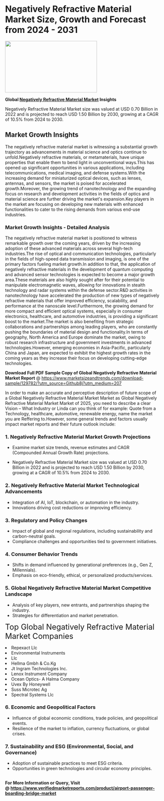 <H1>Negatively Refractive Material Market Size, Growth and Forecast from 2024 - 2031</H1><img class="aligncenter size-medium wp-image-584254" src="https://thirdeyenews.in/wp-content/uploads/2024/09/Global-Market-Research-300x168.jpeg" alt="" width="300" height="168" /><p><strong>Global&nbsp;<a href="https://www.marketsizeandtrends.com/download-sample/129782/?utm_source=Github8j?utm_medium=207">Negatively Refractive Material Market</a> Insights</strong></p><p>Negatively Refractive Material Market size was valued at USD 0.70 Billion in 2022 and is projected to reach USD 1.50 Billion by 2030, growing at a CAGR of 10.5% from 2024 to 2030.</p><p><h2>Market Growth Insights</h2> The negatively refractive material market is witnessing a substantial growth trajectory as advancements in material science and optics continue to unfold.Negatively refractive materials, or metamaterials, have unique properties that enable them to bend light in unconventional ways.This has opened up significant opportunities in various applications, including telecommunications, medical imaging, and defense systems.With the increasing demand for miniaturized optical devices, such as lenses, antennas, and sensors, the market is poised for accelerated growth.Moreover, the growing trend of nanotechnology and the expanding focus on research and development activities in the fields of optics and material science are further driving the market's expansion.Key players in the market are focusing on developing new materials with enhanced functionalities to cater to the rising demands from various end-use industries. <h3>Market Growth Insights - Detailed Analysis</h3> The negatively refractive material market is positioned to witness remarkable growth over the coming years, driven by the increasing adoption of these advanced materials across several high-tech industries.The rise of optical and communication technologies, particularly in the fields of high-speed data transmission and imaging, is one of the primary factors fueling market growth.In addition to that, the application of negatively refractive materials in the development of quantum computing and advanced sensor technologies is expected to become a major growth area.These materials are also highly sought after for their potential to manipulate electromagnetic waves, allowing for innovations in stealth technology and radar systems within the defense sector.R&D activities in nanotechnology have accelerated the production of new types of negatively refractive materials that offer improved efficiency, scalability, and performance at the nanoscale level.Furthermore, the growing demand for more compact and efficient optical systems, especially in consumer electronics, healthcare, and automotive industries, is providing a significant boost to the market.The market is also benefiting from strategic collaborations and partnerships among leading players, who are constantly pushing the boundaries of material design and functionality.In terms of geography, North America and Europe dominate the market, owing to robust research infrastructure and government investments in advanced technologies.However, emerging economies in Asia-Pacific, particularly China and Japan, are expected to exhibit the highest growth rates in the coming years as they increase their focus on developing cutting-edge technologies.</p><p><span class=""><strong>Download Full PDF Sample Copy of Global Negatively Refractive Material Market Report</strong> @ <a href="https://www.marketsizeandtrends.com/download-sample/129782/?utm_source=Github8j?utm_medium=207" target="_blank">https://www.marketsizeandtrends.com/download-sample/129782/?utm_source=Github8j?utm_medium=207</a></span></p><p>In order to make an accurate and perceptive description of future scope of a Global&nbsp;Negatively Refractive Material Market Market as Global&nbsp;Negatively Refractive Material Market Market of 2025, you need to describe a clear Vision &ndash; What Industry or Linda can you think of for example: Quote from a Technology, healthcare, automotive, renewable energy, name the market you are Reffering to.However, some general trends and factors usually impact market reports and their future outlook include:</p><h3>1.&nbsp;<strong>Negatively Refractive Material Market Growth Projections</strong></h3><ul><li>Examine market size trends, revenue estimates and CAGR (Compounded Annual Growth Rate) projections.</li><li><p>Negatively Refractive Material Market size was valued at USD 0.70 Billion in 2022 and is projected to reach USD 1.50 Billion by 2030, growing at a CAGR of 10.5% from 2024 to 2030.</p></li></ul><h3>2.&nbsp;<strong>Negatively Refractive Material Market Technological Advancements</strong></h3><ul><li>Integration of AI, IoT, blockchain, or automation in the industry.</li><li>Innovations driving cost reductions or improving efficiency.</li></ul><h3>3.&nbsp;<strong>Regulatory and Policy Changes</strong></h3><ul><li>Impact of global and regional regulations, including sustainability and carbon-neutral goals.</li><li>Compliance challenges and opportunities tied to government initiatives.</li></ul><h3>4.&nbsp;<strong>Consumer Behavior Trends</strong></h3><ul><li>Shifts in demand influenced by generational preferences (e.g., Gen Z, Millennials).</li><li>Emphasis on eco-friendly, ethical, or personalized products/services.</li></ul><h3>5.&nbsp;<strong>Global Negatively Refractive Material Market Competitive Landscape</strong></h3><ul><li>Analysis of key players, new entrants, and partnerships shaping the industry.</li><li>Strategies for differentiation and market penetration.</li></ul><p data-pm-slice="1 1 []"><span style="color: inherit; font-family: inherit; font-size: 25px;">Top Global Negatively Refractive Material Market Companies</span></p><div class="" data-test-id=""><p><li>Repexact Llc</li><li> Environmental Instruments</li><li> Llc</li><li> Hellma Gmbh & Co.Kg</li><li> Jt Ingram Technologies Inc.</li><li> Lenox Instrument Company</li><li> Ocean Optics- A Halma Company</li><li> Uvex By Honeywell</li><li> Suss Microtec Ag</li><li> Spectral Systems Llc</li></p></div><h3>6.&nbsp;<strong>Economic and Geopolitical Factors</strong></h3><ul><li>Influence of global economic conditions, trade policies, and geopolitical events.</li><li>Resilience of the market to inflation, currency fluctuations, or global crises.</li></ul><h3>7.&nbsp;<strong>Sustainability and ESG (Environmental, Social, and Governance)</strong></h3><ul><li>Adoption of sustainable practices to meet ESG criteria.</li><li>Opportunities in green technologies and circular economy principles.</li></ul><h2><strong style="font-size: 14px;">For More Information or Query, Visit @&nbsp;</strong><a style="background-color: #ffffff; font-size: 14px;" href="https://www.marketsizeandtrends.com/report/negatively-refractive-material-market/" target="_blank">https://www.verifiedmarketreports.com/product/airport-passenger-boarding-bridge-market</a></h2>